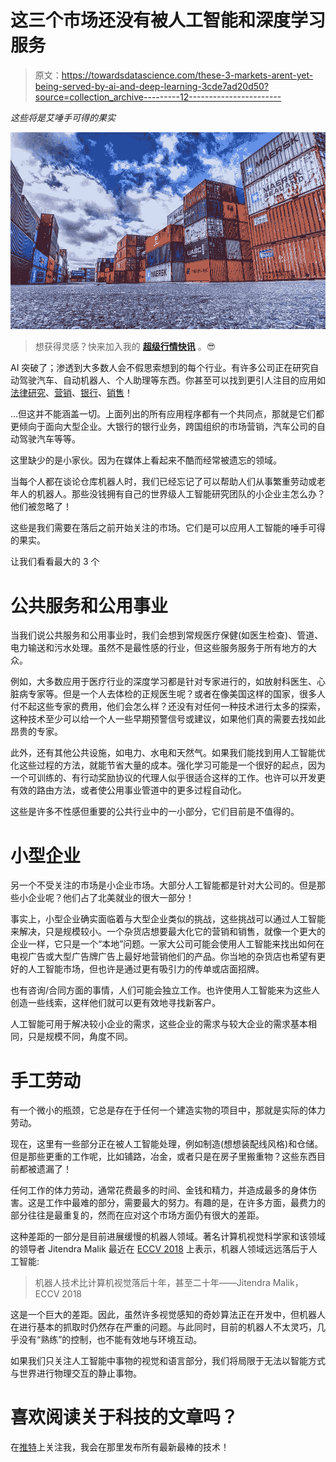# 这三个市场还没有被人工智能和深度学习服务

> 原文：<https://towardsdatascience.com/these-3-markets-arent-yet-being-served-by-ai-and-deep-learning-3cde7ad20d50?source=collection_archive---------12----------------------->

*这些将是艾唾手可得的果实*

![](img/84f3cbdf7bda6c1ae31c34cffcc42fc6.png)

> 想获得灵感？快来加入我的 [**超级行情快讯**](https://www.superquotes.co/?utm_source=mediumtech&utm_medium=web&utm_campaign=sharing) 。😎

AI 突破了；渗透到大多数人会不假思索想到的每个行业。有许多公司正在研究自动驾驶汽车、自动机器人、个人助理等东西。你甚至可以找到更引人注目的应用如[法律研究](https://rossintelligence.com/)、[营销](https://albert.ai/)、[银行](https://layer6.ai/)、[销售](https://nudge.ai/)！

…但这并不能涵盖一切。上面列出的所有应用程序都有一个共同点，那就是它们都更倾向于面向大型企业。大银行的银行业务，跨国组织的市场营销，汽车公司的自动驾驶汽车等等。

这里缺少的是小家伙。因为在媒体上看起来不酷而经常被遗忘的领域。

当每个人都在谈论仓库机器人时，我们已经忘记了可以帮助人们从事繁重劳动或老年人的机器人。那些没钱拥有自己的世界级人工智能研究团队的小企业主怎么办？他们被忽略了！

这些是我们需要在落后之前开始关注的市场。它们是可以应用人工智能的唾手可得的果实。

让我们看看最大的 3 个

# 公共服务和公用事业

当我们说公共服务和公用事业时，我们会想到常规医疗保健(如医生检查)、管道、电力输送和污水处理。虽然不是最性感的行业，但这些服务服务于所有地方的大众。

例如，大多数应用于医疗行业的深度学习都是针对专家进行的，如放射科医生、心脏病专家等。但是一个人去体检的正规医生呢？或者在像美国这样的国家，很多人付不起这些专家的费用，他们会怎么样？还没有对任何一种技术进行太多的探索，这种技术至少可以给一个人一些早期预警信号或建议，如果他们真的需要去找如此昂贵的专家。

此外，还有其他公共设施，如电力、水电和天然气。如果我们能找到用人工智能优化这些过程的方法，就能节省大量的成本。强化学习可能是一个很好的起点，因为一个可训练的、有行动奖励协议的代理人似乎很适合这样的工作。也许可以开发更有效的路由方法，或者使公用事业管道中的更多过程自动化。

这些是许多不性感但重要的公共行业中的一小部分，它们目前是不值得的。

# 小型企业

另一个不受关注的市场是小企业市场。大部分人工智能都是针对大公司的。但是那些小企业呢？他们占了北美就业的很大一部分！

事实上，小型企业确实面临着与大型企业类似的挑战，这些挑战可以通过人工智能来解决，只是规模较小。一个杂货店想要最大化它的营销和销售，就像一个更大的企业一样，它只是一个“本地”问题。一家大公司可能会使用人工智能来找出如何在电视广告或大型广告牌广告上最好地营销他们的产品。你当地的杂货店也希望有更好的人工智能市场，但也许是通过更有吸引力的传单或店面招牌。

也有咨询/合同方面的事情，人们可能会独立工作。也许使用人工智能来为这些人创造一些线索，这样他们就可以更有效地寻找新客户。

人工智能可用于解决较小企业的需求，这些企业的需求与较大企业的需求基本相同，只是规模不同，角度不同。

# 手工劳动

有一个微小的瓶颈，它总是存在于任何一个建造实物的项目中，那就是实际的体力劳动。

现在，这里有一些部分正在被人工智能处理，例如制造(想想装配线风格)和仓储。但是那些更重的工作呢，比如铺路，冶金，或者只是在房子里搬重物？这些东西目前都被遗漏了！

任何工作的体力劳动，通常花费最多的时间、金钱和精力，并造成最多的身体伤害。这是工作中最难的部分，需要最大的努力。有趣的是，在许多方面，最费力的部分往往是最重复的，然而在应对这个市场方面仍有很大的差距。

这种差距的一部分是目前进展缓慢的机器人领域。著名计算机视觉科学家和该领域的领导者 Jitendra Malik 最近在 [ECCV 2018](https://eccv2018.org/) 上表示，机器人领域远远落后于人工智能:

> 机器人技术比计算机视觉落后十年，甚至二十年——Jitendra Malik，ECCV 2018

这是一个巨大的差距。因此，虽然许多视觉感知的奇妙算法正在开发中，但机器人在进行基本的抓取时仍然存在严重的问题。与此同时，目前的机器人不太灵巧，几乎没有“熟练”的控制，也不能有效地与环境互动。

如果我们只关注人工智能中事物的视觉和语言部分，我们将局限于无法以智能方式与世界进行物理交互的静止事物。

# 喜欢阅读关于科技的文章吗？

在[推特](https://twitter.com/GeorgeSeif94)上关注我，我会在那里发布所有最新最棒的技术！